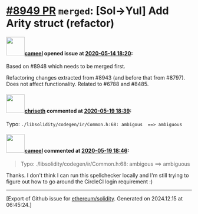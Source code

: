# [\#8949 PR](https://github.com/ethereum/solidity/pull/8949) `merged`: [Sol->Yul] Add Arity struct (refactor)

#### <img src="https://avatars.githubusercontent.com/u/137030?v=4" width="50">[cameel](https://github.com/cameel) opened issue at [2020-05-14 18:20](https://github.com/ethereum/solidity/pull/8949):

Based on #8948 which needs to be merged first.

Refactoring changes extracted from #8943 (and before that from #8797). Does not affect functionality.
Related to #6788 and #8485.

#### <img src="https://avatars.githubusercontent.com/u/9073706?v=4" width="50">[chriseth](https://github.com/chriseth) commented at [2020-05-19 18:39](https://github.com/ethereum/solidity/pull/8949#issuecomment-631006677):

Typo: `./libsolidity/codegen/ir/Common.h:68: ambigous  ==> ambiguous`

#### <img src="https://avatars.githubusercontent.com/u/137030?v=4" width="50">[cameel](https://github.com/cameel) commented at [2020-05-19 18:46](https://github.com/ethereum/solidity/pull/8949#issuecomment-631010327):

> Typo: ./libsolidity/codegen/ir/Common.h:68: ambigous ==> ambiguous

Thanks. I don't think I can run this spellchecker locally and I'm still trying to figure out how to go around the CircleCI login requirement :)


-------------------------------------------------------------------------------



[Export of Github issue for [ethereum/solidity](https://github.com/ethereum/solidity). Generated on 2024.12.15 at 06:45:24.]
